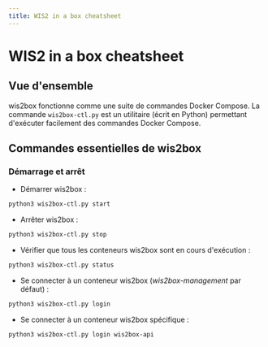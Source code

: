 ```yaml
---
title: WIS2 in a box cheatsheet
---
```


# WIS2 in a box cheatsheet

## Vue d'ensemble

wis2box fonctionne comme une suite de commandes Docker Compose. La commande ``wis2box-ctl.py`` est un utilitaire 
(écrit en Python) permettant d'exécuter facilement des commandes Docker Compose.

## Commandes essentielles de wis2box

### Démarrage et arrêt

* Démarrer wis2box :

```bash
python3 wis2box-ctl.py start
```

* Arrêter wis2box :

```bash
python3 wis2box-ctl.py stop
```

* Vérifier que tous les conteneurs wis2box sont en cours d'exécution :

```bash
python3 wis2box-ctl.py status
```

* Se connecter à un conteneur wis2box (*wis2box-management* par défaut) :

```bash
python3 wis2box-ctl.py login
```

* Se connecter à un conteneur wis2box spécifique :

```bash
python3 wis2box-ctl.py login wis2box-api
```